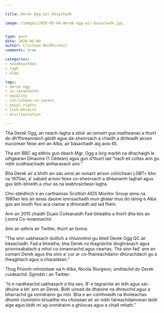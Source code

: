 ```yaml
---

title: Derek Ogg air bàsachadh

image: /images/2020-05-04-derek-ogg-air-basachadh.jpg


type: post
date: 2020-05-04
author: Crìstean MacMhìcheil
comments: true

categories:
- naidheachdan
- lagh
- alba

tags:
- derek-ogg
- co-ionannachd
- equality
- coirichean-co-ionann
- equal-rights
- leth-bhreith
- discrimination

---
```


Tha Derek Ogg, an neach-lagha a stiùir an iomairt gus maitheanas a thoirt do dh’fhireannaich gèidh agus dà-sheòrsach a chaidh a dhìteadh airson eucoirean feise ann an Alba, air bàsachadh aig aois 65.

<!--more-->

Tha am BBC ag aithris gun deach Mgr. Ogg a lorg marbh na dhachaigh le oifigearan Dihaoine (1 Cèitean) agus gun d’thuirt iad “nach eil coltas ann gu robh suidheachadh amharasach ann.”

Bha Derek air a bhith an-sàs anns an iomairt airson còirichean LGBT+ bho na 1970an, a’ sabaid  airson feise co-sheòrsach a dhèanamh laghail agus gus leth-bhreith a chur às na leabhraichean lagha.

Cho-stèidhich e an carthannas Scottish AIDS Monitor Group anns na 1980an leis an amas daoine ionnsachadh mun ghalar mus do ràinig e Alba gus am biodh fios aca ciamar a dhìonadh iad iad fhèin.

Ann an 2015 chaidh Duais Coileanaidh Fad-bheatha a thoirt dha leis an Lìonra Co-ionannachd.

Ann an aithris air Twitter, thuirt an lìonra:

“Tha sinn uabhasach duillich a chluinntinn gu bheil Derek Ogg QC air bàsachadh. Fad a bheatha, bha Derek na thagraiche dìoghrasach agus prionnsabalach a mhol co-ionannachd agus ceartas. Tha sinn fad’ ann an comain Derek agus tha sinn a’ cur ar co-fhaireachdainn dhùrachdach gu a theaghlach agus a charaidean.”

Thug Prìomh-mhinistear na h-Alba, Nicola Sturgeon, ùmhlachd do Derek cuideachd. Sgrìobh i air Twitter:

“Is e naidheachd uabhasach a tha seo. B’ e tagraiche air leth agus sàr-dhuine a bh’ ann an Derek. Bidh uiread de dhaoine na dhreuchd agus a bharrachd ga ionndrainn gu mòr. Bha e an-còmhnaidh na thoileachas dhomh cluinntinn bhuaithe mu chùisean air an robh faireachdainnean làidir aige agus bidh mi ag ionndrainn a ghliocas agus a chiall mhath.”